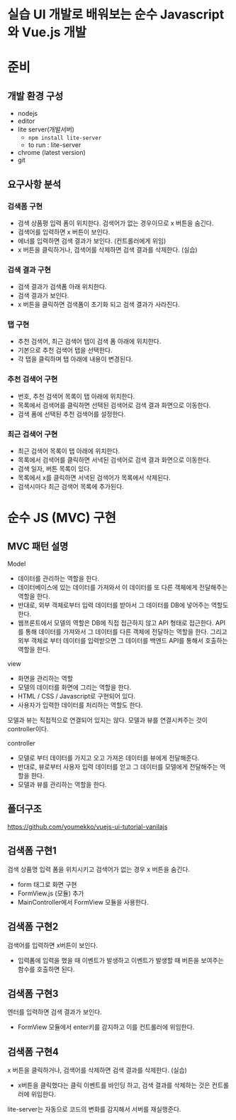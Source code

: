 # 실습 UI 개발로 배워보는 순수 Javascript와 Vue.js 개발

# 준비

## 개발 환경 구성

* nodejs
* editor
* lite server(개발서버)
  * `npm install lite-server`
  * to run : lite-server
* chrome (latest version)
* git

## 요구사항 분석

### 검색폼 구현

* 검색 상품평 입력 폼이 위치한다. 검색어가 없는 경우이므로 x 버튼을 숨긴다.
* 검색어를 입력하면 x 버튼이 보인다.
* 에너를 입력하면 검색 결과가 보인다. (컨트롤러에게 위임)
* x 버튼을 클릭하거나, 검색어를 삭제하면 검색 결과를 삭제한다. (실습)

### 검색 결과 구현

* 검색 결과가 검색폼 아래 위치한다.
* 검색 결과가 보인다.
* x 버튼을 클릭하면 검색폼이 초기화 되고 검색 결과가 사라진다.

### 탭 구현

* 추천 검색어, 최근 검색어 탭이 검색 폼 아래에 위치한다.
* 기본으로 추천 검색어 탭을 선택한다.
* 각 탭을 클릭하며 탭 아래에 내용이 변경된다.

### 추천 검색어 구현

* 번호, 추천 검색어 목록이 탭 아래에 위치한다.
* 목록에서 검색어를 클릭하면 선택된 검색어로 검색 결과 화면으로 이동한다.
* 검색 폼에 선택된 추천 검색어를 설정한다.

### 최근 검색어 구현

* 최근 검색어 목록이 탭 아래에 위치한다.
* 목록에서 검색어를 클릭하면 서낵된 검색어로 검색 결과 화면으로 이동한다.
* 검색 일자, 버튼 목록이 있다.
* 목록에서 x를 클릭하면 서낵된 검색어가 목록에서 삭제된다.
* 검색시마다 최근 검색어 목록에 추가된다.



# 순수 JS (MVC) 구현

## MVC 패턴 설명

Model 

* 데이터를 관리하는 역할을 한다.
* 데이터베이스에 있는 데이터를 가져와서 이 데이터를 또 다른 객체에게  전달해주는 역할을 한다.
* 반대로, 외부 객체로부터 입력 데이터를 받아서 그 데이터를 DB에 넣어주는 역할도 한다.
* 웹프론트에서 모델의 역할은 DB에 직접 접근하지 않고 API 형태로 접근한다. API를 통해 데이터를 가져와서 그 데이터를 다른 객체에 전달하는 역할을 한다. 그리고 외부 객체로 부터 데이터를 입력받으면 그 데이터를 백엔드 API를 통해서 호출하는 역할을 한다. 

view

* 화면을 관리하는 역할
* 모델의 데이터를 화면에 그리는 역할을 한다. 
* HTML / CSS / Javascript로 구현되어 있다.
* 사용자가 입력한 데이터를 처리하는 역할도 한다.

모델과 뷰는 직접적으로 연결되어 있지는 않다. 모델과 뷰를 연결시켜주는 것이 controller이다.

controller

* 모델로 부터 데이터를 가지고 오고 가져온 데이터를 뷰에게 전달해준다.
* 반대로, 뷰로부터 사용자 입력 데이터를 얻고 그 데이터를 모델에게 전달해주는 역할을 한다.
* 모델과 뷰를 관리하는 역할을 한다.

## 폴더구조

https://github.com/youmekko/vuejs-ui-tutorial-vanilajs

## 검색폼 구현1

검색 상품명 입력 폼을 위치시키고 검색어가 없는 경우 x 버튼을 숨긴다.

* form 태그로 화면 구현
* FormView.js (모듈) 추가
* MainController에서 FormView 모듈을 사용한다.

## 검색폼 구현2

검색어를 입력하면 x버튼이 보인다.

* 입력폼에 입력을 했을 때 이벤트가 발생하고 이벤트가 발생할 때 버튼을 보여주는 함수를 호출하면 된다.

## 검색폼 구현3

엔터를 입력하면 검색 결과가 보인다.

* FormView 모듈에서 enter키를 감지하고 이를 컨트롤러에 위임한다.

## 검색폼 구현4

x 버튼을 클릭하거나, 검색어를 삭제하면 검색 결과를 삭제한다. (실습)

* x버튼을 클릭했다는 클릭 이벤트를 바인딩 하고, 검색 결과를 삭제하는 것은 컨트롤러에 위임한다.



lite-server는 자동으로 코드의 변화를 감지해서 서버를 재실행준다.








